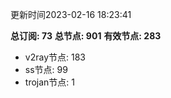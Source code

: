 更新时间2023-02-16 18:23:41

**总订阅: 73**
**总节点: 901**
**有效节点: 283**
- v2ray节点: 183
- ss节点: 99
- trojan节点: 1
